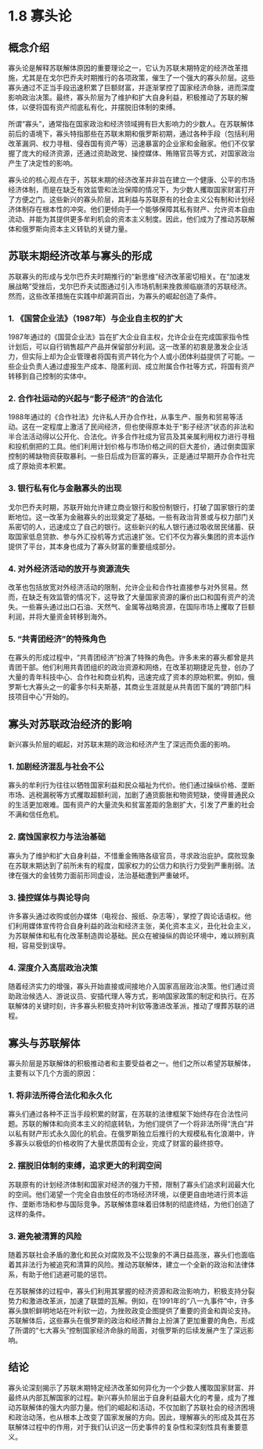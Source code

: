 # 1.8 寡头论

## 概念介绍

寡头论是解释苏联解体原因的重要理论之一，它认为苏联末期特定的经济改革措施，尤其是在戈尔巴乔夫时期推行的各项政策，催生了一个强大的寡头阶层。这些寡头通过不正当手段迅速积累了巨额财富，并逐渐掌控了国家经济命脉，进而深度影响政治决策。最终，寡头阶层为了维护和扩大自身利益，积极推动了苏联的解体，以便将国有资产彻底私有化，并摆脱旧体制的束缚。

所谓“寡头”，通常指在国家政治和经济领域拥有巨大影响力的少数人。在苏联解体前后的语境下，寡头特指那些在苏联末期和俄罗斯初期，通过各种手段（包括利用改革漏洞、权力寻租、侵吞国有资产等）迅速暴富的企业家和金融家。他们不仅掌握了庞大的经济资源，还通过资助政党、操控媒体、贿赂官员等方式，对国家政治产生了决定性的影响。

寡头论的核心观点在于，苏联末期的经济改革并非旨在建立一个健康、公平的市场经济体制，而是在缺乏有效监管和法治保障的情况下，为少数人攫取国家财富打开了方便之门。这些新兴的寡头阶层，其利益与苏联原有的社会主义公有制和计划经济体制存在根本性的冲突。他们更倾向于一个能够保障其私有财产、允许资本自由流动、并能为其提供更多牟利机会的资本主义制度。因此，他们成为了推动苏联解体和俄罗斯向资本主义转轨的关键力量。

## 苏联末期经济改革与寡头的形成

苏联寡头的形成与戈尔巴乔夫时期推行的“新思维”经济改革密切相关。在“加速发展战略”受挫后，戈尔巴乔夫试图通过引入市场机制来挽救濒临崩溃的苏联经济。然而，这些改革措施在实践中却漏洞百出，为寡头的崛起创造了条件。

### 1. 《国营企业法》（1987年）与企业自主权的扩大

1987年通过的《国营企业法》旨在扩大企业自主权，允许企业在完成国家指令性计划后，可以自行销售超产产品并保留部分利润。这一改革的初衷是激发企业活力，但实际上却为企业管理者将国有资产转化为个人或小团体利益提供了可能。一些企业负责人通过虚报生产成本、隐匿利润、成立附属合作社等方式，将国有资产转移到自己控制的实体中。

### 2. 合作社运动的兴起与“影子经济”的合法化

1988年通过的《合作社法》允许私人开办合作社，从事生产、服务和贸易等活动。这在一定程度上激活了民间经济，但也使得原本处于“影子经济”状态的非法和半合法活动得以公开化、合法化。许多合作社成为官员及其亲属利用权力进行寻租和投机倒把的工具。他们利用计划价格与市场价格之间的巨大差价，通过倒卖国家控制的稀缺物资获取暴利。一些日后成为巨富的寡头，正是通过早期开办合作社完成了原始资本积累。

### 3. 银行私有化与金融寡头的出现

戈尔巴乔夫时期，苏联开始允许建立商业银行和股份制银行，打破了国家银行的垄断地位。这一改革为金融寡头的出现奠定了基础。一些有政治背景或与权力部门关系密切的人，迅速成立了自己的银行。这些新兴的私人银行通过吸收居民储蓄、获取国家低息贷款、参与外汇投机等方式迅速扩张。它们不仅为寡头集团的资本运作提供了平台，其本身也成为了寡头财富的重要组成部分。

### 4. 对外经济活动的放开与资源流失

改革也包括放宽对外经济活动的限制，允许企业和合作社直接参与对外贸易。然而，在缺乏有效监管的情况下，这导致了大量国家资源的廉价出口和国有资产的流失。一些寡头通过出口石油、天然气、金属等战略资源，在国际市场上攫取了巨额利润，并将大量资金转移到海外。

### 5. “共青团经济”的特殊角色

在寡头的形成过程中，“共青团经济”扮演了特殊的角色。许多未来的寡头都曾是共青团干部。他们利用共青团组织的政治资源和网络，在改革初期捷足先登，创办了大量的青年科技中心、合作社和商业机构，迅速完成了资本的原始积累。例如，俄罗斯七大寡头之一的霍多尔科夫斯基，其商业生涯就是从共青团下属的“跨部门科技项目中心”开始的。

## 寡头对苏联政治经济的影响

新兴寡头阶层的崛起，对苏联末期的政治和经济产生了深远而负面的影响。

### 1. 加剧经济混乱与社会不公

寡头的牟利行为往往以牺牲国家利益和民众福祉为代价。他们通过操纵价格、垄断市场、逃税漏税等方式攫取超额利润，加剧了通货膨胀和物资短缺，使得普通民众的生活更加艰难。国有资产的大量流失和贫富差距的急剧扩大，引发了严重的社会不满和信任危机。

### 2. 腐蚀国家权力与法治基础

寡头为了维护和扩大自身利益，不惜重金贿赂各级官员，寻求政治庇护。腐败现象在苏联末期达到了前所未有的程度，国家权力的公信力和执行力受到严重削弱。法律在强大的金钱势力面前形同虚设，法治基础遭到严重破坏。

### 3. 操控媒体与舆论导向

许多寡头通过收购或创办媒体（电视台、报纸、杂志等），掌控了舆论话语权。他们利用媒体宣传符合自身利益的政治和经济主张，美化资本主义，丑化社会主义，为苏联解体和私有化改革制造舆论基础。民众在被操纵的舆论环境中，难以辨别真相，容易受到误导。

### 4. 深度介入高层政治决策

随着经济实力的增强，寡头开始直接或间接地介入国家高层政治决策。他们通过资助政治候选人、游说议员、安插代理人等方式，影响国家政策的制定和执行。在苏联解体的关键时刻，许多寡头积极支持叶利钦等激进改革派，推动了埋葬苏联的进程。

## 寡头与苏联解体

寡头阶层是苏联解体的积极推动者和主要受益者之一。他们之所以希望苏联解体，主要有以下几个方面的原因：

### 1. 将非法所得合法化和永久化

寡头们通过各种不正当手段积累的财富，在苏联的法律框架下始终存在合法性问题。苏联的解体和向资本主义的彻底转轨，为他们提供了一个将非法所得“洗白”并以私有财产形式永久固化的机会。在俄罗斯独立后推行的大规模私有化浪潮中，许多寡头以极低的价格收购了大量优质国有企业，完成了财富的最终掠夺。

### 2. 摆脱旧体制的束缚，追求更大的利润空间

苏联原有的计划经济体制和国家对经济的强力干预，限制了寡头们追求利润最大化的空间。他们渴望一个完全自由放任的市场经济环境，以便更自由地进行资本运作、垄断市场和参与国际竞争。苏联解体意味着旧体制的彻底终结，为他们创造了这样的条件。

### 3. 避免被清算的风险

随着苏联社会矛盾的激化和民众对腐败及不公现象的不满日益高涨，寡头们也面临着其非法行为被追究和清算的风险。推动苏联解体，建立一个全新的政治和法律体系，有助于他们逃避可能的惩罚。

在苏联解体的过程中，寡头们利用其掌握的经济资源和政治影响力，积极支持分裂势力和激进改革派，加速了联盟的瓦解。例如，在1991年的“八一九事件”中，许多寡头旗帜鲜明地站在叶利钦一边，为挫败政变企图提供了重要的资金和舆论支持。苏联解体后，这些寡头在俄罗斯的政治和经济舞台上扮演了更加重要的角色，形成了所谓的“七大寡头”控制国家经济命脉的局面，对俄罗斯的后续发展产生了深远影响。

## 结论

寡头论深刻揭示了苏联末期特定经济改革如何异化为一个少数人攫取国家财富、并最终从内部瓦解国家的过程。新兴寡头阶层出于自身利益最大化的考量，成为了推动苏联解体的强大内部力量。他们的崛起和活动，不仅加剧了苏联社会的经济困境和政治动荡，也从根本上改变了国家发展的方向。因此，理解寡头的形成及其在苏联解体过程中的作用，对于我们认识这一历史事件的复杂性和深刻性具有重要意义。